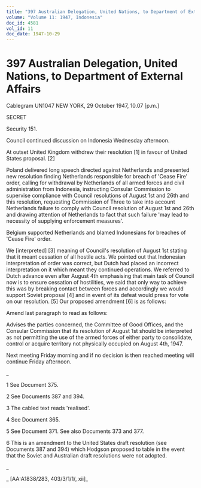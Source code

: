 ```yaml
---
title: "397 Australian Delegation, United Nations, to Department of External Affairs"
volume: "Volume 11: 1947, Indonesia"
doc_id: 4581
vol_id: 11
doc_date: 1947-10-29
---
```


# 397 Australian Delegation, United Nations, to Department of External Affairs

Cablegram UN1047 NEW YORK, 29 October 1947, 10.07 [p.m.]

SECRET

Security 151.

Council continued discussion on Indonesia Wednesday afternoon.

At outset United Kingdom withdrew their resolution [1] in favour of United States proposal. [2]

Poland delivered long speech directed against Netherlands and presented new resolution finding Netherlands responsible for breach of 'Cease Fire' order, calling for withdrawal by Netherlands of all armed forces and civil administration from Indonesia, instructing Consular Commission to supervise compliance with Council resolutions of August 1st and 26th and this resolution, requesting Commission of Three to take into account Netherlands failure to comply with Council resolution of August 1st and 26th and drawing attention of Netherlands to fact that such failure 'may lead to necessity of supplying enforcement measures'.

Belgium supported Netherlands and blamed Indonesians for breaches of 'Cease Fire' order.

We [interpreted] [3] meaning of Council's resolution of August 1st stating that it meant cessation of all hostile acts. We pointed out that Indonesian interpretation of order was correct, but Dutch had placed an incorrect interpretation on it which meant they continued operations. We referred to Dutch advance even after August 4th emphasising that main task of Council now is to ensure cessation of hostilities, we said that only way to achieve this was by breaking contact between forces and accordingly we would support Soviet proposal [4] and in event of its defeat would press for vote on our resolution. [5] Our proposed amendment [6] is as follows:

Amend last paragraph to read as follows:

Advises the parties concerned, the Committee of Good Offices, and the Consular Commission that its resolution of August 1st should be interpreted as not permitting the use of the armed forces of either party to consolidate, control or acquire territory not physically occupied on August 4th, 1947.

Next meeting Friday morning and if no decision is then reached meeting will continue Friday afternoon.

_

1 See Document 375.

2 See Documents 387 and 394.

3 The cabled text reads 'realised'.

4 See Document 365.

5 See Document 371. See also Documents 373 and 377.

6 This is an amendment to the United States draft resolution (see Documents 387 and 394) which Hodgson proposed to table in the event that the Soviet and Australian draft resolutions were not adopted.

_

_ [AA:A1838/283, 403/3/1/1/, xii]_
